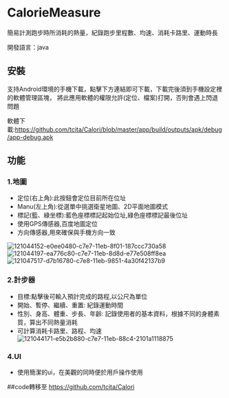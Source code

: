 # CalorieMeasure

簡易計測跑步時所消耗的熱量，紀錄跑步里程數、均速、消耗卡路里、運動時長

開發語言：java

## 安裝
支持Android環境的手機下載，點擊下方連結即可下載，下載完後須到手機設定裡的軟體管理區塊，
將此應用軟體的權限允許(定位、檔案)打開，否則會遇上閃退問題

軟體下載:https://github.com/tcita/Calori/blob/master/app/build/outputs/apk/debug/app-debug.apk

## 功能

### 1.地圖
* 定位(右上角):此按鈕會定位目前所在位址
* Manu(左上角):從選單中挑選衛星地圖、2D平面地圖模式
* 標記(籃、綠坐標):藍色座標標記起始位址,綠色座標標記最後位址
* 使用GPS傳感器,百度地圖定位
* 方向傳感器,用來確保與手機方向一致

![121044152-e0ee0480-c7e7-11eb-8f01-187ccc730a58](https://user-images.githubusercontent.com/69505145/121887549-72f68f80-cd49-11eb-82b9-31ed8f8fb8da.jpg)
![121044197-ea776c80-c7e7-11eb-8d8d-e77e508ff8ea](https://user-images.githubusercontent.com/69505145/121887675-9a4d5c80-cd49-11eb-9c8a-aa585fd9adbe.jpg)
![121047517-d7b16780-c7e8-11eb-9851-4a30f42137b9](https://user-images.githubusercontent.com/69505145/121887736-b3560d80-cd49-11eb-9c01-1ec6022d9027.jpg)



### 2.計步器
* 目標:點擊後可輸入預計完成的路程,以公尺為單位
* 開始、暫停、繼續、重置: 紀錄運動時間
* 性別、身高、體重、步長、年齡: 記錄使用者的基本資料，根據不同的身體素質，算出不同熱量消耗
* 可計算消耗卡路里、路程、均速
![121044171-e5b2b880-c7e7-11eb-88c4-2101a1118875](https://user-images.githubusercontent.com/69505145/121887609-8570c900-cd49-11eb-9ae2-852e7a617ff6.jpg)

### 4.UI
* 使用簡潔的ui，在美觀的同時便於用戶操作使用

##code轉移至  https://github.com/tcita/Calori

